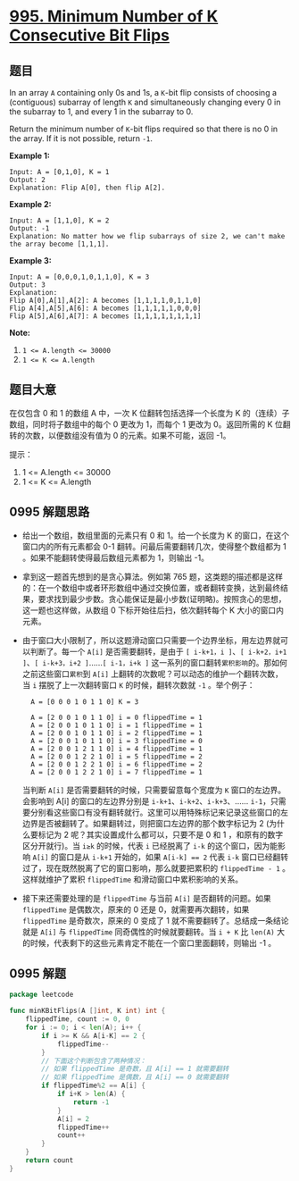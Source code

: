 # [995. Minimum Number of K Consecutive Bit Flips](https://leetcode.com/problems/minimum-number-of-k-consecutive-bit-flips/)


## 题目

In an array `A` containing only 0s and 1s, a `K`-bit flip consists of choosing a (contiguous) subarray of length `K` and simultaneously changing every 0 in the subarray to 1, and every 1 in the subarray to 0.

Return the minimum number of `K`-bit flips required so that there is no 0 in the array. If it is not possible, return `-1`.

**Example 1:**

    Input: A = [0,1,0], K = 1
    Output: 2
    Explanation: Flip A[0], then flip A[2].

**Example 2:**

    Input: A = [1,1,0], K = 2
    Output: -1
    Explanation: No matter how we flip subarrays of size 2, we can't make the array become [1,1,1].

**Example 3:**

    Input: A = [0,0,0,1,0,1,1,0], K = 3
    Output: 3
    Explanation:
    Flip A[0],A[1],A[2]: A becomes [1,1,1,1,0,1,1,0]
    Flip A[4],A[5],A[6]: A becomes [1,1,1,1,1,0,0,0]
    Flip A[5],A[6],A[7]: A becomes [1,1,1,1,1,1,1,1]

**Note:**

1. `1 <= A.length <= 30000`
2. `1 <= K <= A.length`


## 题目大意

在仅包含 0 和 1 的数组 A 中，一次 K 位翻转包括选择一个长度为 K 的（连续）子数组，同时将子数组中的每个 0 更改为 1，而每个 1 更改为 0。返回所需的 K 位翻转的次数，以便数组没有值为 0 的元素。如果不可能，返回 -1。

提示：

1. 1 <= A.length <= 30000
2. 1 <= K <= A.length


## 0995 解题思路


- 给出一个数组，数组里面的元素只有 0 和 1。给一个长度为 K 的窗口，在这个窗口内的所有元素都会 0-1 翻转。问最后需要翻转几次，使得整个数组都为 1 。如果不能翻转使得最后数组元素都为 1，则输出 -1。
- 拿到这一题首先想到的是贪心算法。例如第 765 题，这类题的描述都是这样的：在一个数组中或者环形数组中通过交换位置，或者翻转变换，达到最终结果，要求找到最少步数。贪心能保证是最小步数(证明略)。按照贪心的思想，这一题也这样做，从数组 0 下标开始往后扫，依次翻转每个 K 大小的窗口内元素。
- 由于窗口大小限制了，所以这题滑动窗口只需要一个边界坐标，用左边界就可以判断了。每一个 `A[i]` 是否需要翻转，是由于 `[ i-k+1，i ]`、`[ i-k+2，i+1 ]`、`[ i-k+3，i+2 ]`……`[ i-1，i+k ]` 这一系列的窗口翻转`累积影响`的。那如何之前这些窗口`累积`到 `A[i]` 上翻转的次数呢？可以动态的维护一个翻转次数，当 `i` 摆脱了上一次翻转窗口 `K` 的时候，翻转次数就 `-1` 。举个例子：

        A = [0 0 0 1 0 1 1 0] K = 3
        
        A = [2 0 0 1 0 1 1 0] i = 0 flippedTime = 1
        A = [2 0 0 1 0 1 1 0] i = 1 flippedTime = 1
        A = [2 0 0 1 0 1 1 0] i = 2 flippedTime = 1
        A = [2 0 0 1 0 1 1 0] i = 3 flippedTime = 0
        A = [2 0 0 1 2 1 1 0] i = 4 flippedTime = 1
        A = [2 0 0 1 2 2 1 0] i = 5 flippedTime = 2
        A = [2 0 0 1 2 2 1 0] i = 6 flippedTime = 2
        A = [2 0 0 1 2 2 1 0] i = 7 flippedTime = 1

    当判断 `A[i]` 是否需要翻转的时候，只需要留意每个宽度为 `K` 窗口的左边界。会影响到 A[i] 的窗口的左边界分别是 `i-k+1`、`i-k+2`、`i-k+3`、…… `i-1`，只需要分别看这些窗口有没有翻转就行。这里可以用特殊标记来记录这些窗口的左边界是否被翻转了。如果翻转过，则把窗口左边界的那个数字标记为 2 (为什么要标记为 2 呢？其实设置成什么都可以，只要不是 0 和 1 ，和原有的数字区分开就行)。当 `i≥k` 的时候，代表 `i` 已经脱离了 `i-k` 的这个窗口，因为能影响 `A[i]` 的窗口是从 `i-k+1` 开始的，如果 `A[i-k] == 2` 代表 `i-k` 窗口已经翻转过了，现在既然脱离了它的窗口影响，那么就要把累积的 `flippedTime - 1` 。这样就维护了累积 `flippedTime` 和滑动窗口中累积影响的关系。

- 接下来还需要处理的是 `flippedTime` 与当前 `A[i]` 是否翻转的问题。如果 `flippedTime` 是偶数次，原来的 0 还是 0，就需要再次翻转，如果 `flippedTime` 是奇数次，原来的 0 变成了 1 就不需要翻转了。总结成一条结论就是 `A[i]` 与 `flippedTime` 同奇偶性的时候就要翻转。当 `i + K` 比 `len(A)` 大的时候，代表剩下的这些元素肯定不能在一个窗口里面翻转，则输出 -1 。

## 0995 解题

```go
package leetcode

func minKBitFlips(A []int, K int) int {
	flippedTime, count := 0, 0
	for i := 0; i < len(A); i++ {
		if i >= K && A[i-K] == 2 {
			flippedTime--
		}
		// 下面这个判断包含了两种情况：
		// 如果 flippedTime 是奇数，且 A[i] == 1 就需要翻转
		// 如果 flippedTime 是偶数，且 A[i] == 0 就需要翻转
		if flippedTime%2 == A[i] {
			if i+K > len(A) {
				return -1
			}
			A[i] = 2
			flippedTime++
			count++
		}
	}
	return count
}

```